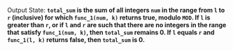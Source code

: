 Output State: **`total_sum` is the sum of all integers `num` in the range from `l` to `r` (inclusive) for which `func_1(num, k)` returns true, modulo `MOD`. If `l` is greater than `r`, or if `l` and `r` are such that there are no integers in the range that satisfy `func_1(num, k)`, then `total_sum` remains 0. If `l` equals `r` and `func_1(l, k)` returns false, then `total_sum` is 0.**